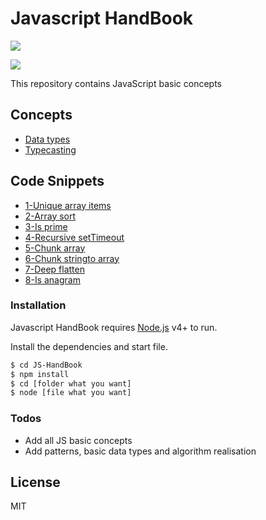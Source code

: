 # Javascript HandBook

![](https://upload.wikimedia.org/wikipedia/commons/thumb/9/99/Unofficial_JavaScript_logo_2.svg/240px-Unofficial_JavaScript_logo_2.svg.png)

![](https://img.shields.io/github/stars/is0ly/JS-HandBook)

This repository contains JavaScript basic concepts

## Concepts

- [Data types](1-concepts/1-data-types.js)
- [Typecasting](1-concepts/2-type-casting.js)

## Code Snippets

- [1-Unique array items](2-code-snippets/1-unique-array-items.js)
- [2-Array sort](2-code-snippets/2-array-sort.js)
- [3-Is prime](2-code-snippets/3-is-prime.js)
- [4-Recursive setTimeout](2-code-snippets/4-recursive-setTimeout.js)
- [5-Chunk array](2-code-snippets/5-chunk-array.js)
- [6-Chunk stringto array](2-code-snippets/6-chunk-string-to-array.js)
- [7-Deep flatten](2-code-snippets/7-deep-flatten.js)
- [8-Is anagram](2-code-snippets/8-is-anagram.js)

### Installation

Javascript HandBook requires [Node.js](https://nodejs.org/) v4+ to run.

Install the dependencies and start file.

```sh
$ cd JS-HandBook
$ npm install
$ cd [folder what you want]
$ node [file what you want]
```

### Todos

- Add all JS basic concepts
- Add patterns, basic data types and algorithm realisation

## License

MIT
